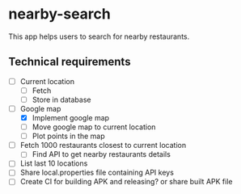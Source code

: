 # nearby-search

This app helps users to search for nearby restaurants.


## Technical requirements
- [ ] Current location
  - [ ] Fetch
  - [ ] Store in database
- [ ] Google map
  - [x] Implement google map
  - [ ] Move google map to current location
  - [ ] Plot points in the map
- [ ] Fetch 1000 restaurants closest to current location
  - [ ] Find API to get nearby restaurants details
- [ ] List last 10 locations
- [ ] Share local.properties file containing API keys
- [ ] Create CI for building APK and releasing? or share built APK file
